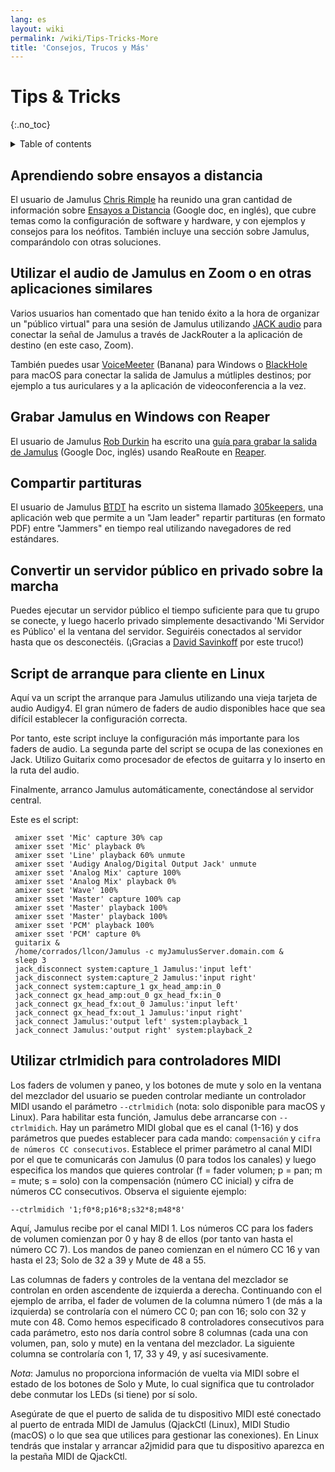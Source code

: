 ```yaml
---
lang: es
layout: wiki
permalink: /wiki/Tips-Tricks-More
title: 'Consejos, Trucos y Más'
---
```


# Tips & Tricks
 {:.no_toc}

<details markdown="1">

<summary>Table of contents</summary>

* TOC
 {:toc}

</details>

## Aprendiendo sobre ensayos a distancia

El usuario de Jamulus [Chris Rimple](https://sourceforge.net/u/chrisrimple/profile/) ha reunido una gran cantidad de información sobre [Ensayos a Distancia](https://docs.google.com/document/d/1smcvsxdaaViPQvGMQHmah_6BQeqowhmGSFMHfnlY2FI/) (Google doc, en inglés), que cubre temas como la configuración de software y hardware, y con ejemplos y consejos para los neófitos. También incluye una sección sobre Jamulus, comparándolo con otras soluciones.

## Utilizar el audio de Jamulus en Zoom o en otras aplicaciones similares

Varios usuarios han comentado que han tenido éxito a la hora de organizar un "público virtual" para una sesión de Jamulus utilizando [JACK audio](https://jackaudio.org) para conectar la señal de Jamulus a través de JackRouter a la aplicación de destino (en este caso, Zoom).

También puedes usar [VoiceMeeter](https://www.vb-audio.com/Voicemeeter/banana.htm) (Banana) para Windows o [BlackHole](https://github.com/ExistentialAudio/BlackHole) para macOS para conectar la salida de Jamulus a mútliples destinos; por ejemplo a tus auriculares y a la aplicación de videoconferencia a la vez.


## Grabar Jamulus en Windows con Reaper

El usuario de Jamulus [Rob Durkin](https://sourceforge.net/u/bentwrench/profile/) ha escrito una [guía para grabar la salida de Jamulus](https://docs.google.com/document/d/1tENfNKTWHasuTg33OdLLEo4-OOhWJolOo42ffSARxhY/edit) (Google Doc, inglés) usando ReaRoute en [Reaper](https://www.reaper.fm/).


## Compartir partituras

El usuario de Jamulus [BTDT](https://sourceforge.net/u/btdt/profile/) ha escrito un sistema llamado [305keepers](https://github.com/keepers305/Song-Sheet-Sharing-Web-Pages), una aplicación web que permite a un "Jam leader" repartir partituras (en formato PDF) entre "Jammers" en tiempo real utilizando navegadores de red estándares.

## Convertir un servidor público en privado sobre la marcha

Puedes ejecutar un servidor público el tiempo suficiente para que tu grupo se conecte, y luego hacerlo privado simplemente desactivando 'Mi Servidor es Público' el la ventana del servidor. Seguiréis conectados al servidor hasta que os desconectéis. (¡Gracias a [David Savinkoff](https://github.com/DavidSavinkoff) por este truco!)


## Script de arranque para cliente en Linux

Aquí va un script the arranque para Jamulus utilizando una vieja tarjeta de audio Audigy4. El gran número de faders de audio disponibles hace que sea difícil establecer la configuración correcta.

Por tanto, este script incluye la configuración más importante para los faders de audio. La segunda parte del script se ocupa de las conexiones en Jack. Utilizo Guitarix como procesador de efectos de guitarra y lo inserto en la ruta del audio.

Finalmente, arranco Jamulus automáticamente, conectándose al servidor central.

Este es el script:


~~~
 amixer sset 'Mic' capture 30% cap
 amixer sset 'Mic' playback 0%
 amixer sset 'Line' playback 60% unmute
 amixer sset 'Audigy Analog/Digital Output Jack' unmute
 amixer sset 'Analog Mix' capture 100%
 amixer sset 'Analog Mix' playback 0%
 amixer sset 'Wave' 100%
 amixer sset 'Master' capture 100% cap
 amixer sset 'Master' playback 100%
 amixer sset 'Master' playback 100%
 amixer sset 'PCM' playback 100%
 amixer sset 'PCM' capture 0%
 guitarix &
 /home/corrados/llcon/Jamulus -c myJamulusServer.domain.com &
 sleep 3
 jack_disconnect system:capture_1 Jamulus:'input left'
 jack_disconnect system:capture_2 Jamulus:'input right'
 jack_connect system:capture_1 gx_head_amp:in_0
 jack_connect gx_head_amp:out_0 gx_head_fx:in_0
 jack_connect gx_head_fx:out_0 Jamulus:'input left'
 jack_connect gx_head_fx:out_1 Jamulus:'input right'
 jack_connect Jamulus:'output left' system:playback_1
 jack_connect Jamulus:'output right' system:playback_2
~~~

## Utilizar ctrlmidich para controladores MIDI

Los faders de volumen y paneo, y los botones de mute y solo en la ventana del mezclador del usuario se pueden controlar mediante un controlador MIDI usando el parámetro `--ctrlmidich` (nota: solo disponible para macOS y Linux). Para habilitar esta función, Jamulus debe arrancarse con `--ctrlmidich`. Hay un parámetro MIDI global que es el canal (1-16) y dos parámetros que puedes establecer para cada mando: `compensación` y `cifra de números CC consecutivos`. Establece el primer parámetro al canal MIDI por el que te comunicarás con Jamulus (0 para todos los canales) y luego especifica los mandos que quieres controlar (f = fader volumen; p = pan; m = mute; s = solo) con la compensación (número CC inicial) y cifra de números CC consecutivos. Observa el siguiente ejemplo:

`--ctrlmidich '1;f0*8;p16*8;s32*8;m48*8'`

Aquí, Jamulus recibe por el canal MIDI 1. Los números CC para los faders de volumen comienzan por 0 y hay 8 de ellos (por tanto van hasta el número CC 7). Los mandos de paneo comienzan en el número CC 16 y van hasta el 23; Solo de 32 a 39 y Mute de 48 a 55.

Las columnas de faders y controles de la ventana del mezclador se controlan en orden ascendente de izquierda a derecha. Continuando con el ejemplo de arriba, el fader de volumen de la columna número 1 (de más a la izquierda) se controlaría con el número CC 0; pan con 16; solo con 32 y mute con 48. Como hemos especificado 8 controladores consecutivos para cada parámetro, esto nos daría control sobre 8 columnas (cada una con volumen, pan, solo y mute) en la ventana del mezclador. La siguiente columna se controlaría con 1, 17, 33 y 49, y así sucesivamente.

*Nota*: Jamulus no proporciona información de vuelta via MIDI sobre el estado de los botones de Solo y Mute, lo cual significa que tu controlador debe conmutar los LEDs (si tiene) por sí solo.

Asegúrate de que el puerto de salida de tu dispositivo MIDI esté conectado al puerto de entrada MIDI de Jamulus (QjackCtl (Linux), MIDI Studio (macOS) o lo que sea que utilices para gestionar las conexiones). En Linux tendrás que instalar y arrancar a2jmidid para que tu dispositivo aparezca en la pestaña MIDI de QjackCtl.

